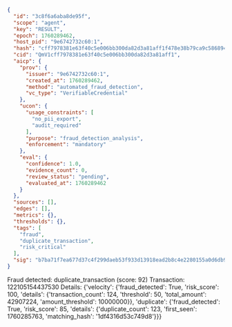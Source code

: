 ```json
{
  "id": "3c8f6a6aba8de95f",
  "scope": "agent",
  "key": "RESULT",
  "epoch": 1760289462,
  "host_pid": "9e6742732c60:1",
  "hash": "cff7978381e63f40c5e006bb300da82d3a81aff1f478e38b79ca9c586894aa77",
  "cid": "QmV1cff7978381e63f40c5e006bb300da82d3a81aff1",
  "aicp": {
    "prov": {
      "issuer": "9e6742732c60:1",
      "created_at": 1760289462,
      "method": "automated_fraud_detection",
      "vc_type": "VerifiableCredential"
    },
    "ucon": {
      "usage_constraints": [
        "no_pii_export",
        "audit_required"
      ],
      "purpose": "fraud_detection_analysis",
      "enforcement": "mandatory"
    },
    "eval": {
      "confidence": 1.0,
      "evidence_count": 0,
      "review_status": "pending",
      "evaluated_at": 1760289462
    }
  },
  "sources": [],
  "edges": [],
  "metrics": {},
  "thresholds": {},
  "tags": [
    "fraud",
    "duplicate_transaction",
    "risk_critical"
  ],
  "sig": "b7ba71f7ea677d37c4f299daeb53f933d13918ead2b8c4e2280155a0d6db9d4b"
}
```

Fraud detected: duplicate_transaction (score: 92)
Transaction: 122105154437530
Details: {'velocity': {'fraud_detected': True, 'risk_score': 100, 'details': {'transaction_count': 124, 'threshold': 50, 'total_amount': 42907224, 'amount_threshold': 10000000}}, 'duplicate': {'fraud_detected': True, 'risk_score': 85, 'details': {'duplicate_count': 123, 'first_seen': 1760285763, 'matching_hash': '1df4316d53c749d8'}}}
